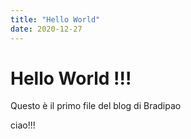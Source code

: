 ```yaml
---
title: "Hello World"
date: 2020-12-27
---
```


# Hello World !!!

Questo è il primo file del blog di Bradipao

ciao!!!

